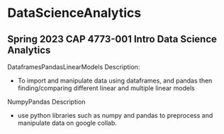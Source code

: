# DataScienceAnalytics
## Spring 2023 CAP 4773-001 Intro Data Science Analytics

DataframesPandasLinearModels Description:
* To import and manipulate data using dataframes, and pandas then finding/comparing different linear and multiple linear models

NumpyPandas Description
* use python libraries such as numpy and pandas to preprocess and manipulate data on google collab.
